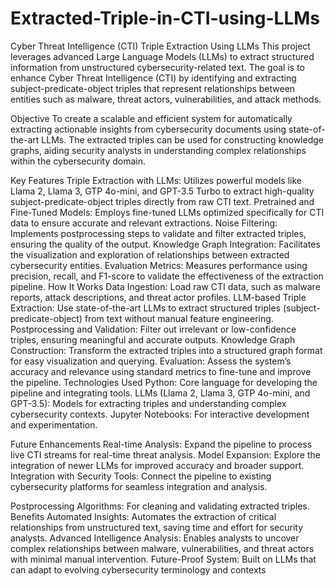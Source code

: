 # Extracted-Triple-in-CTI-using-LLMs
Cyber Threat Intelligence (CTI) Triple Extraction Using LLMs
This project leverages advanced Large Language Models (LLMs) to extract structured information from unstructured cybersecurity-related text. The goal is to enhance Cyber Threat Intelligence (CTI) by identifying and extracting subject-predicate-object triples that represent relationships between entities such as malware, threat actors, vulnerabilities, and attack methods.

Objective
To create a scalable and efficient system for automatically extracting actionable insights from cybersecurity documents using state-of-the-art LLMs. The extracted triples can be used for constructing knowledge graphs, aiding security analysts in understanding complex relationships within the cybersecurity domain.

Key Features
Triple Extraction with LLMs: Utilizes powerful models like Llama 2, Llama 3, GTP 4o-mini, and GPT-3.5 Turbo to extract high-quality subject-predicate-object triples directly from raw CTI text.
Pretrained and Fine-Tuned Models: Employs fine-tuned LLMs optimized specifically for CTI data to ensure accurate and relevant extractions.
Noise Filtering: Implements postprocessing steps to validate and filter extracted triples, ensuring the quality of the output.
Knowledge Graph Integration: Facilitates the visualization and exploration of relationships between extracted cybersecurity entities.
Evaluation Metrics: Measures performance using precision, recall, and F1-score to validate the effectiveness of the extraction pipeline.
How It Works
Data Ingestion: Load raw CTI data, such as malware reports, attack descriptions, and threat actor profiles.
LLM-based Triple Extraction: Use state-of-the-art LLMs to extract structured triples (subject-predicate-object) from text without manual feature engineering.
Postprocessing and Validation: Filter out irrelevant or low-confidence triples, ensuring meaningful and accurate outputs.
Knowledge Graph Construction: Transform the extracted triples into a structured graph format for easy visualization and querying.
Evaluation: Assess the system’s accuracy and relevance using standard metrics to fine-tune and improve the pipeline.
Technologies Used
Python: Core language for developing the pipeline and integrating tools.
LLMs (Llama 2, Llama 3, GTP 4o-mini, and GPT-3.5): Models for extracting triples and understanding complex cybersecurity contexts.
Jupyter Notebooks: For interactive development and experimentation.

Future Enhancements
Real-time Analysis: Expand the pipeline to process live CTI streams for real-time threat analysis.
Model Expansion: Explore the integration of newer LLMs for improved accuracy and broader support.
Integration with Security Tools: Connect the pipeline to existing cybersecurity platforms for seamless integration and analysis.

Postprocessing Algorithms: For cleaning and validating extracted triples.
Benefits
Automated Insights: Automates the extraction of critical relationships from unstructured text, saving time and effort for security analysts.
Advanced Intelligence Analysis: Enables analysts to uncover complex relationships between malware, vulnerabilities, and threat actors with minimal manual intervention.
Future-Proof System: Built on LLMs that can adapt to evolving cybersecurity terminology and contexts
